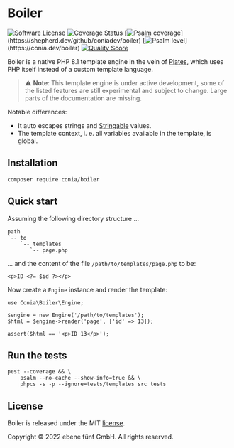 Boiler
======

[![Software License](https://img.shields.io/badge/license-MIT-brightgreen.svg)](LICENSE.md)
[![Coverage Status](https://img.shields.io/scrutinizer/coverage/g/coniadev/boiler.svg)](https://scrutinizer-ci.com/g/coniadev/boiler/code-structure)
[![Psalm coverage](https://shepherd.dev/github/coniadev/boiler/coverage.svg?)](https://shepherd.dev/github/coniadev/boiler)
[![Psalm level](https://shepherd.dev/github/coniadev/boiler/level.svg?)](https://conia.dev/boiler)
[![Quality Score](https://img.shields.io/scrutinizer/g/coniadev/boiler.svg)](https://scrutinizer-ci.com/g/coniadev/boiler)

Boiler is a native PHP 8.1 template engine in the vein of [Plates](https://platesphp.com/), which
uses PHP itself instead of a custom template language.

> :warning: **Note**: This template engine is under active development, some of the listed features are still experimental and subject to change. Large parts of the documentation are missing. 

Notable differences:

* It auto escapes strings and [Stringable](https://www.php.net/manual/en/class.stringable.php) values.
* The template context, i. e. all variables available in the template, is global.


## Installation

    composer require conia/boiler


## Quick start

Assuming the following directory structure ...

    path
    `-- to
        `-- templates
           `-- page.php

... and the content of the file `/path/to/templates/page.php` to be:
    
    <p>ID <?= $id ?></p>

Now create a `Engine` instance and render the template:

    use Conia\Boiler\Engine;

    $engine = new Engine('/path/to/templates');
    $html = $engine->render('page', ['id' => 13]);

    assert($html == '<p>ID 13</p>');

## Run the tests

    pest --coverage && \
        psalm --no-cache --show-info=true && \
        phpcs -s -p --ignore=tests/templates src tests


## License

Boiler is released under the MIT [license](LICENSE.md).

Copyright © 2022 ebene fünf GmbH. All rights reserved.
